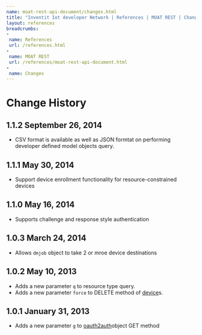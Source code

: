 ```yaml
---
name: moat-rest-api-document/changes.html
title: "Inventit Iot developer Network | References | MOAT REST | Changes"
layout: references
breadcrumbs:
-
 name: References
 url: /references.html
-
 name: MOAT REST
 url: /references/moat-rest-api-document.html
-
 name: Changes
---
```

# Change History

## 1.1.2 September 26, 2014

 * CSV format is available as well as JSON formtat on performing developer defined model objects query. 

## 1.1.1 May 30, 2014

 * Support device enrollment functionality for resource-constrained devices

## 1.1.0 May 16, 2014

 * Supports challenge and response style authentication

## 1.0.3 March 24, 2014

 * Allows `dmjob` object to take 2 or mroe device destinations

## 1.0.2 May 10, 2013

 * Adds a new parameter <code>q</code> to resource type query.
 * Adds a new parameter <code>force</code> to DELETE method of <a href="/references/moat-rest-api-document.html#device">device</a>s.

## 1.0.1 January 31, 2013

 * Adds a new parameter <code>g</code> to <a href="/references/moat-rest-api-document.html#oauth2auth">oauth2auth</a>object GET method

